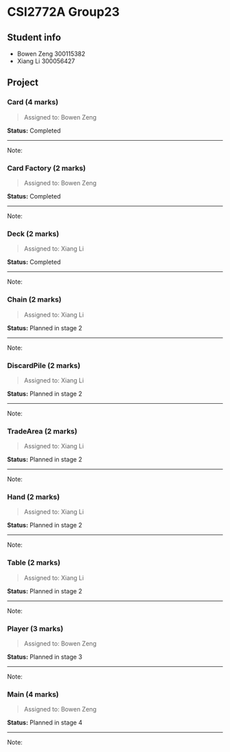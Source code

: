 # CSI2772A Group23

## Student info

- Bowen Zeng 300115382
- Xiang Li 300056427


## Project

### Card (4 marks)

> Assigned to: Bowen Zeng

**Status:** Completed

---

Note:


### Card Factory (2 marks)

> Assigned to: Bowen Zeng

**Status:** Completed

---

Note:


### Deck (2 marks)

> Assigned to: Xiang Li

**Status:** Completed

---

Note:


### Chain (2 marks)
> Assigned to: Xiang Li

**Status:** Planned in stage 2

---

Note:


### DiscardPile (2 marks)
> Assigned to: Xiang Li

**Status:** Planned in stage 2

---

Note:


### TradeArea (2 marks)
> Assigned to: Xiang Li

**Status:** Planned in stage 2

---

Note:


### Hand (2 marks)
> Assigned to: Xiang Li

**Status:** Planned in stage 2

---

Note:


### Table (2 marks)
> Assigned to: Xiang Li

**Status:** Planned in stage 2

---

Note:


### Player (3 marks)
> Assigned to: Bowen Zeng

**Status:** Planned in stage 3

---

Note:


### Main (4 marks)
> Assigned to: Bowen Zeng

**Status:** Planned in stage 4

---

Note:

